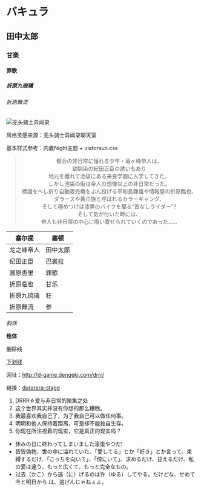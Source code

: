

# バキュラ

## 田中太郎



### 甘楽



#### 罪歌



##### 折原九琉璃



###### 折原舞流

![无头骑士异闻录](https://tvax1.sinaimg.cn/large/0088xDfYgy1gfhl102u8vj31gu0gun44.jpg)

风格灵感来源：无头骑士异闻录聊天室

基本样式参考：内置Night主题 + viatorsun.css

> <center>都会の非日常に憧れる少年・竜ヶ峰帝人は、
>
> <center>幼馴染の紀田正臣の誘いもあり
>
> <center>地元を離れて池袋にある来良学園に入学してきた。
>
> <center>しかし池袋の街は帝人の想像以上の非日常だった。
>
> <center>標識をへし折り自動販売機をぶん投げる平和島静雄や情報屋の折原臨也、
>
> <center>ダラーズや黄巾族と呼ばれるカラーギャング、
>
> <center>そして極めつけは漆黒のバイクを駆る“首なしライダー”!!
>
> <center>そして気が付いた時には、
>
> <center>帝人も非日常の中心に吸い寄せられていくのであった……

| 塞尔提     | 塞顿     |
| ---------- | -------- |
| 龙之峰帝人 | 田中太郎 |
| 纪田正臣   | 巴裘拉   |
| 圆原杏里   | 罪歌     |
| 折原临也   | 甘乐     |
| 折原九琉璃 | 狂       |
| 折原舞流   | 参       |

*斜体* 

**粗体** 

~~删除线~~

<u>下划线</u>

网址：http://d-game.dengeki.com/drrr/

链接：[durarara-stage](https://durarara-stage.com/)

1. DRRR☆爱与非日常的聚集之处
2. 这个世界其实并没有你想的那么糟糕。
3. 我最喜欢我自己了，为了我自己可以做任何事。 
4. 明明和他人保持着距离，可是却不能独自生存。
5. 你现在所注视着的现实，它是真正的现实吗？

- 休みの日に终わってしまいました滚蛋やつだ!
- 皆皆偽物、世の中に溢れていた、「愛してる」とか「好き」とか言って、束縛するだけ、「こっちを向いて」、「傍にいて」、求めるだけ、甘えるだけ、私の愛は違う、もっと広くて、もっと完全なもの。
- 过去（かこ）から逃（に）げるのは许（ゆる）してやる。だけどな、せめて今と明日から     は、逃げんじゃねぇよ。

